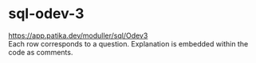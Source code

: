 # sql-odev-3
https://app.patika.dev/moduller/sql/Odev3 <br>
Each row corresponds to a question. Explanation is embedded within the code as comments.
